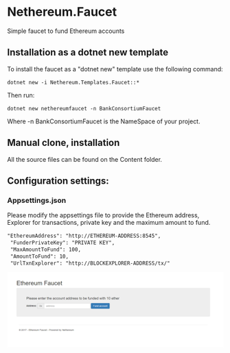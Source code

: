 # Nethereum.Faucet

Simple faucet to fund Ethereum accounts

## Installation as a dotnet new template
To install the faucet as a "dotnet new" template use the following command:

```
dotnet new -i Nethereum.Templates.Faucet::*
```

Then run:

```
dotnet new nethereumfaucet -n BankConsortiumFaucet
```

Where -n BankConsortiumFaucet is the NameSpace of your project.

## Manual clone, installation
All the source files can be found on the Content folder.

## Configuration settings:
### Appsettings.json

Please modify the appsettings file to provide the Ethereum address, Explorer for transactions, private key and the maximum amount to fund.
```
"EthereumAddress": "http://ETHEREUM-ADDRESS:8545",
 "FunderPrivateKey": "PRIVATE KEY",
 "MaxAmountToFund": 100,
 "AmountToFund": 10,
 "UrlTxnExplorer": "http://BLOCKEXPLORER-ADDRESS/tx/"
```

![Faucet demo](Content/faucet.png "Faucet demo")
